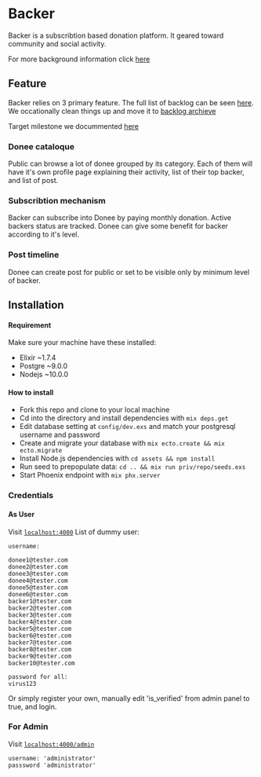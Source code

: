 # Backer

Backer is a subscribtion based donation platform. It geared toward community and social activity.

For more background information click [here](background.md)


## Feature

Backer relies on 3 primary feature. The full list of backlog can be seen [here](backlog.md). We occationally clean things up and move it to [backlog archieve](backlog_archieve.md)

Target milestone we docummented [here](milestone-plan.md)

### Donee cataloque

Public can browse a lot of donee grouped by its category. Each of them will have it's own profile page explaining their activity, list of their top backer, and list of post.

### Subscribtion mechanism

Backer can subscribe into Donee by paying monthly donation. Active backers status are tracked. Donee can give some benefit for backer according to it's level.

### Post timeline

Donee can create post for public or set to be visible only by minimum level of backer. 




## Installation

#### Requirement

  Make sure your machine have these installed:
  * Elixir ~1.7.4
  * Postgre ~9.0.0
  * Nodejs ~10.0.0

#### How to install
  * Fork this repo and clone to your local machine
  * Cd into the directory and install dependencies with `mix deps.get`
  * Edit database setting at `config/dev.exs` and match your postgresql username and password
  * Create and migrate your database with `mix ecto.create && mix ecto.migrate`
  * Install Node.js dependencies with `cd assets && npm install`
  * Run seed to prepopulate data: `cd .. && mix run priv/repo/seeds.exs`
  * Start Phoenix endpoint with `mix phx.server`

### Credentials

#### As User
Visit [`localhost:4000`](http://localhost:4000)
List of dummy user:

```
username: 

donee1@tester.com
donee2@tester.com
donee3@tester.com
donee4@tester.com
donee5@tester.com
donee6@tester.com
backer1@tester.com
backer2@tester.com
backer3@tester.com
backer4@tester.com
backer5@tester.com
backer6@tester.com
backer7@tester.com
backer8@tester.com
backer9@tester.com
backer10@tester.com

password for all:
virus123

```

Or simply register your own, manually edit 'is_verified' from admin panel to true, and login.

### For Admin
Visit [`localhost:4000/admin`](http://localhost:4000/admin)

```
username: 'administrator' 
passsword 'administrator'

```

